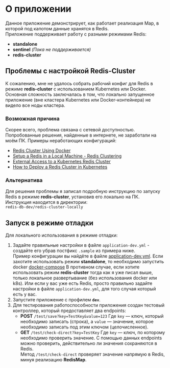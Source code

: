 # О приложении

Данное приложение демонстрирует, как работает реализация Map, в которой под капотом данные хранятся в Redis.  
Приложение поддерживает работу с разными режимами Redis:
- **standalone**
- **sentinel** *(Пока не поддерживается)*
- **redis-cluster**

## Проблемы с настройкой Redis-Cluster
К сожалению, мне не удалось собрать рабочий конфиг для Redis в режиме **redis-cluster** с использованием Kubernetes или Docker.  
Основная сложность заключалась в том, что локально запущенное приложение (вне кластера Kubernetes или Docker-контейнера) не видело все ноды кластера.

### Возможная причина
Скорее всего, проблема связана с сетевой доступностью.  
Попробованные решения, найденные в интернете, не заработали на моём ПК. Примеры неработающих конфигураций:
- [Redis Cluster Using Docker](https://medium.com/@ahmettuncertr/redis-cluster-using-docker-1c8458a93d4b)
- [Setup a Redis in a Local Machine - Redis Clustering](https://medium.com/@ishara11rathnayake/setup-a-redis-in-a-local-machine-redis-clustering-120289f71df5)
- [External Access to a Kubernetes Redis Cluster](https://dev.to/kermodebear/external-access-to-a-kuberenetes-redis-cluster-46n6)
- [How to Deploy a Redis Cluster in Kubernetes](https://medium.com/@dmitry.romanoff/how-to-deploy-a-redis-cluster-in-kubernetes-65c967887f6f)

### Альтернатива
Для решения проблемы я записал подробную инструкцию по запуску Redis в режиме **redis-cluster**, установив его локально на ПК.  
Инструкция находится в директории:  
`redis-db-dev/redis-cluster-locally`

## Запуск в режиме отладки
Для локального использования в режиме отладки:
1. Задайте правильные настройки в файле `application-dev.yml` - создайте его убрав постфикс `.sample` из примера ниже.  
   Пример конфигурации вы найдёте в файле [application-dev.yml](src/main/resources/application-dev.yml.sample).
   Если захотите использовать режим **standalone**, то необходимо запустить docker [docker-compose](redis-db-dev/redis-standalone/docker-compose.yaml)
   В противном случае, если хотите использовать режим **redis-cluster** тогда как я уже писал выше, только локальное развертывание (без использования docker или k8s).
   Или если у вас уже есть Redis, просто правильно задайте настройки в файле `application-dev.yml`, для того случая который есть у вас.
2. Запустите приложение с профилем **`dev`**.
3. Для тестирования работоспособности приложения создан тестовый контроллер, который предоставляет два endpoints:
    - **POST** `/test/save?key=TestKey&value=123`
      Где `key` — ключ, который необходимо записать (строка), а `value` — значение, которое необходимо записать под этим ключом (целочисленное).
    - **GET** `/test/check-direct?key=TestKey`
      Где `key` — ключ, по которому необходимо проверить значение.
С помощью данных endpoints можно проверить, действительно ли значения сохраняются в Redis.  
Метод `/test/check-direct` проверяет значение напрямую в Redis, минуя реализацию **RedisMap**.

